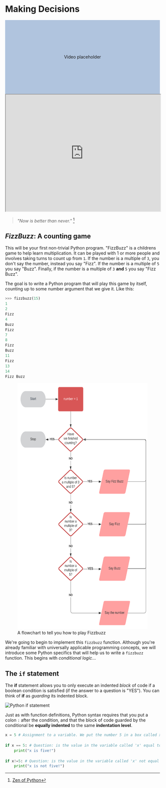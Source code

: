 # Making Decisions

<div style="display:flex; align-items:center; justify-content:center; width:100%; height: 15rem; background-color:lightsteelblue">
Video placeholder
</div>

<iframe style="width: 100%; height:380px; position:sticky; top:30px" src="https://pyodide.org/en/stable/console.html"></iframe>

> _"Now is better than never."_ [^1]

## _FizzBuzz_: A counting game
This will be your first non-trivial Python program. "FizzBuzz" is a childrens game to help learn
multiplication. It can be played with 1 or more people and involves taking turns to count up from
`1`. If the number is a multiple of `3`, you don't say the number, instead you say "Fizz". If
the number is a multiple of `5` you say "Buzz". Finally, if the number is a multiple of `3` **and** `5`
you say "Fizz Buzz".

The goal is to write a Python program that will play this game by itself, counting up to some number
argument that we give it. Like this:
```python
>>> fizzbuzz(15)
1
2
Fizz
4
Buzz
Fizz
7
8
Fizz
Buzz
11
Fizz
13
14
Fizz Buzz
```

<figure>
  <img src="images/fizzbuzz_flowchart.svg" style="height: 800px; width:auto" alt="Fizzbuzz flowchart" />
    <figcaption>A flowchart to tell you how to play Fizzbuzz</figcaption>
</figure>

We're going to begin to implement this `fizzbuzz` function. Although you're already familiar
with universally applicable programming concepts, we will introduce some Python specifics that
will help us to write a `fizzbuzz` function. This begins with _conditional logic_...

## The `if` statement

The **if** statement allows you to only execute an indented _block_ of code if a boolean condition is
satisfied (if the answer to a question is "YES"). You can think of **if** as _guarding_ its indented block.

![Python if statement](https://files.realpython.com/media/t.78f3bacaa261.png)

Just as with function definitions, Python syntax requires that you put a colon `:` after the condition,
and that the block of code guarded by the conditional be **equally indented** to the same **indentation level**.

```python
x = 5 # Assignment to a variable. We put the number 5 in a box called x
 
if x == 5: # Question: is the value in the variable called 'x' equal to 5?
    print("x is five!")

if x!=5: # Question: is the value in the variable called 'x' not equal to 5?
    print("x is not five!")
```

[^1]: [Zen of Python](https://www.python.org/dev/peps/pep-0020/)

